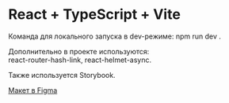 # React + TypeScript + Vite

Команда для локального запуска в dev-режиме: npm run dev .  

Дополнительно в проекте используются:  
react-router-hash-link,
react-helmet-async.  

Также используется Storybook.  
  


[Макет в Figma](https://www.figma.com/design/XJEsSZr9JZhtQmv9cw4Mwl/%D0%9F%D1%80%D0%B0%D0%BA%D1%82%D0%B8%D1%87%D0%B5%D1%81%D0%BA%D0%B8%D0%B5-%D0%B7%D0%B0%D0%B4%D0%B0%D0%BD%D0%B8%D1%8F-JS%2BReact-6-%D0%BF%D0%BE%D1%82%D0%BE%D0%BA?node-id=121-1236&t=nLcHkXv4I6zTcUVL-0
)  

